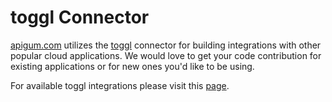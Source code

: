 # toggl Connector

[apigum.com](https://www.apigum.com) utilizes the [toggl](https://www.toggl.com/) connector for building integrations with other popular cloud applications. We would love to get your code contribution for existing applications or for new ones you'd like to be using.

 For available toggl integrations please visit this [page](https://www.apigum.com/apps/toggl).


 